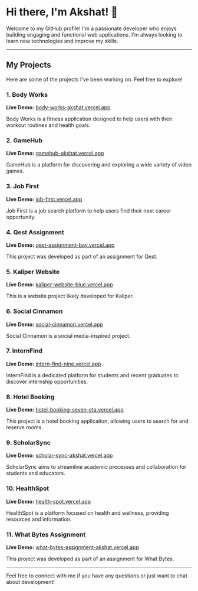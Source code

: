 # Hi there, I'm Akshat! 👋

Welcome to my GitHub profile! I'm a passionate developer who enjoys building engaging and functional web applications. I'm always looking to learn new technologies and improve my skills.

---

## My Projects

Here are some of the projects I've been working on. Feel free to explore!

### **1. Body Works**

**Live Demo:** [body-works-akshat.vercel.app](https://body-works-akshat.vercel.app)

Body Works is a fitness application designed to help users with their workout routines and health goals.

### **2. GameHub**

**Live Demo:** [gamehub-akshat.vercel.app](https://gamehub-akshat.vercel.app)

GameHub is a platform for discovering and exploring a wide variety of video games.

### **3. Job First**

**Live Demo:** [job-first.vercel.app](https://job-first.vercel.app)

Job First is a job search platform to help users find their next career opportunity.

### **4. Qest Assignment**

**Live Demo:** [qest-assignment-bay.vercel.app](https://qest-assignment-bay.vercel.app/)

This project was developed as part of an assignment for Qest.

### **5. Kaliper Website**

**Live Demo:** [kaliper-website-blue.vercel.app](https://kaliper-website-blue.vercel.app/)

This is a website project likely developed for Kaliper.

### **6. Social Cinnamon**

**Live Demo:** [social-cinnamon.vercel.app](https://social-cinnamon.vercel.app/)

Social Cinnamon is a social media-inspired project.

### **7. InternFind**

**Live Demo:** [intern-find-nine.vercel.app](https://intern-find-nine.vercel.app/)

InternFind is a dedicated platform for students and recent graduates to discover internship opportunities.

### **8. Hotel Booking**

**Live Demo:** [hotel-booking-seven-eta.vercel.app](https://hotel-booking-seven-eta.vercel.app/)

This project is a hotel booking application, allowing users to search for and reserve rooms.

### **9. ScholarSync**

**Live Demo:** [scholar-sync-akshat.vercel.app](https://scholar-sync-akshat.vercel.app/)

ScholarSync aims to streamline academic processes and collaboration for students and educators.

### **10. HealthSpot**

**Live Demo:** [health-spot.vercel.app](https://health-spot.vercel.app/)

HealthSpot is a platform focused on health and wellness, providing resources and information.

### **11. What Bytes Assignment**

**Live Demo:** [what-bytes-assignment-akshat.vercel.app](https://what-bytes-assignment-akshat.vercel.app/)

This project was developed as part of an assignment for What Bytes.

---

Feel free to connect with me if you have any questions or just want to chat about development!

